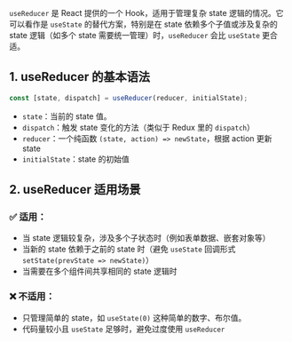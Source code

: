 `useReducer` 是 React 提供的一个 Hook，适用于管理复杂 state 逻辑的情况。它可以看作是 `useState` 的替代方案，特别是在 state 依赖多个子值或涉及复杂的 state 逻辑（如多个 state 需要统一管理）时，`useReducer` 会比 `useState` 更合适。

## **1. useReducer 的基本语法**

```javascript
const [state, dispatch] = useReducer(reducer, initialState);
```

- `state`：当前的 state 值。
- `dispatch`：触发 state 变化的方法（类似于 Redux 里的 `dispatch`）
- `reducer`：一个纯函数 `(state, action) => newState`，根据 action 更新 state
- `initialState`：state 的初始值

## **2. useReducer 适用场景**

### **✅ 适用：**

- 当 state 逻辑较复杂，涉及多个子状态时（例如表单数据、嵌套对象等）
- 当新的 state 依赖于之前的 state 时（避免 `useState` 回调形式 `setState(prevState => newState)`）
- 当需要在多个组件间共享相同的 state 逻辑时

### **❌ 不适用：**

- 只管理简单的 state，如 `useState(0)` 这种简单的数字、布尔值。
- 代码量较小且 `useState` 足够时，避免过度使用 `useReducer`

